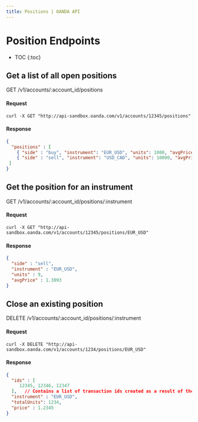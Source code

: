 ```yaml
---
title: Positions | OANDA API
---
```


# Position Endpoints

* TOC
{:toc}


## Get a list of all open positions
GET /v1/accounts/:account_id/positions 

#### Request
    curl -X GET "http://api-sandbox.oanda.com/v1/accounts/12345/positions"

#### Response

~~~json
{
  "positions" : [
    { "side" : "buy", "instrument": "EUR_USD", "units": 1000, "avgPrice": 25.23 },
    { "side" : "sell", "instrument": "USD_CAD", "units": 10000, "avgPrice": 325.56 }
 ]
}
~~~


## Get the position for an instrument
GET /v1/accounts/:account_id/positions/:instrument

#### Request
    curl -X GET "http://api-sandbox.oanda.com/v1/accounts/12345/positions/EUR_USD"

#### Response

~~~json
{
  "side" : "sell",
  "instrument" : "EUR_USD",
  "units" : 9,
  "avgPrice" : 1.3093
}
~~~

## Close an existing position 
DELETE /v1/accounts/:account_id/positions/:instrument

#### Request
    curl -X DELETE "http://api-sandbox.oanda.com/v1/accounts/1234/positions/EUR_USD"

#### Response

~~~json
{
  "ids" : [
     12345, 12346, 12347
  ],   // Contains a list of transaction ids created as a result of the close position, including the id of the trades that were closed
  "instrument" : "EUR_USD",
  "totalUnits": 1234,
  "price" : 1.2345
}
~~~

